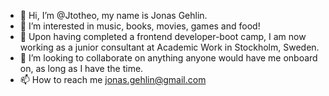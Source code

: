 - 👋 Hi, I’m @Jtotheo, my name is Jonas Gehlin.
- 👀 I’m interested in music, books, movies, games and food!
- 🌱 Upon having completed a frontend developer-boot camp, I am now working as a junior consultant at Academic Work in Stockholm, Sweden.
- 💞️ I’m looking to collaborate on anything anyone would have me onboard on, as long as I have the time.
- 📫 How to reach me jonas.gehlin@gmail.com

<!---
Jtotheo/Jtotheo is a ✨ special ✨ repository because its `README.md` (this file) appears on your GitHub profile.
You can click the Preview link to take a look at your changes.
--->
